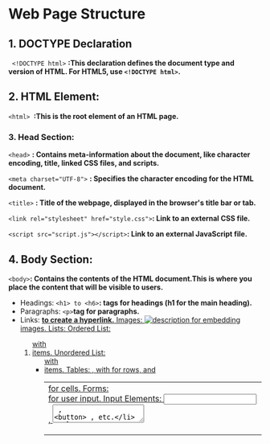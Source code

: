 # Web Page Structure
## 1. DOCTYPE Declaration
``` <!DOCTYPE html>``` **:This declaration defines the document type and version of HTML. For HTML5, use ```<!DOCTYPE html>```.**
## 2. HTML Element:
```<html> ```**:This is the root element of an HTML page.**
### 3. Head Section:
```<head>``` **: Contains meta-information about the document, like character encoding, title, linked CSS files, and scripts.** 

```<meta charset="UTF-8">``` **: Specifies the character encoding for the HTML document.**

```<title>``` **: Title of the webpage, displayed in the browser's title bar or tab.**

```<link rel="stylesheet" href="style.css">```**: Link to an external CSS file.**

```<script src="script.js"></script>```**: Link to an external JavaScript file.**
## 4. Body Section: ##
```<body>```**: Contains the contents of the HTML document.This is where you place the content that will be visible to users.** 
- Headings: ```<h1> to <h6>```**: tags for headings (h1 for the main heading).**
- Paragraphs: ```<p>```**tag for paragraphs.**
- Links: **<a href="url"> to create a hyperlink.**
Images: <img src="image.jpg" alt="description"> for embedding images.
Lists:
Ordered List: <ol> with <li> items.
Unordered List: <ul> with <li> items.
Tables: <table> , with <tr> for rows, and <td> for cells.
Forms: <form> for user input.
Input Elements: <input> , <textarea> , <button> , etc.


